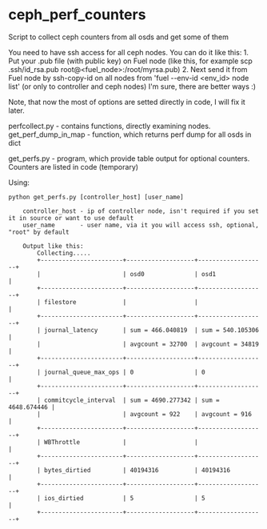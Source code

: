# ceph_perf_counters
Script to collect ceph counters from all osds and get some of them

You need to have ssh access for all ceph nodes. You can do it like this: 
    1. Put your .pub file (with public key) on Fuel node (like this, for example scp .ssh/id_rsa.pub root@<fuel_node>:/root/myrsa.pub)
    2. Next send it from Fuel node by ssh-copy-id on all nodes from 'fuel --env-id <env_id> node list' (or only to controller and ceph nodes)
I'm sure, there are better ways :)

Note, that now the most of options are setted directly in code, I will fix it later.

perfcollect.py - contains functions, directly examining nodes. 
	get_perf_dump_in_map - function, which returns perf dump for all osds in dict

get_perfs.py - program, which provide table output for optional counters. Counters are listed in code (temporary)

Using:

    python get_perfs.py [controller_host] [user_name]

        controller_host - ip of controller node, isn't required if you set it in source or want to use default
        user_name       - user name, via it you will access ssh, optional, "root" by default

        Output like this:
            Collecting.....
            +-----------------------+-------------------+-------------------+
            |                       | osd0              | osd1              |
            +-----------------------+-------------------+-------------------+
            | filestore             |                   |                   |
            +-----------------------+-------------------+-------------------+
            | journal_latency       | sum = 466.040819  | sum = 540.105306  |
            |                       | avgcount = 32700  | avgcount = 34819  |
            +-----------------------+-------------------+-------------------+
            | journal_queue_max_ops | 0                 | 0                 |
            +-----------------------+-------------------+-------------------+
            | commitcycle_interval  | sum = 4690.277342 | sum = 4648.674446 |
            |                       | avgcount = 922    | avgcount = 916    |
            +-----------------------+-------------------+-------------------+
            | WBThrottle            |                   |                   |
            +-----------------------+-------------------+-------------------+
            | bytes_dirtied         | 40194316          | 40194316          |
            +-----------------------+-------------------+-------------------+
            | ios_dirtied           | 5                 | 5                 |
            +-----------------------+-------------------+-------------------+
